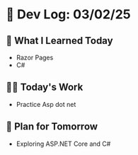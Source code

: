 # 📝 Dev Log: 03/02/25

## 📌 What I Learned Today

- Razor Pages
- C#

## 👨‍💻 Today's Work

- Practice Asp dot net

## 📝 Plan for Tomorrow

- Exploring ASP.NET Core and C#
